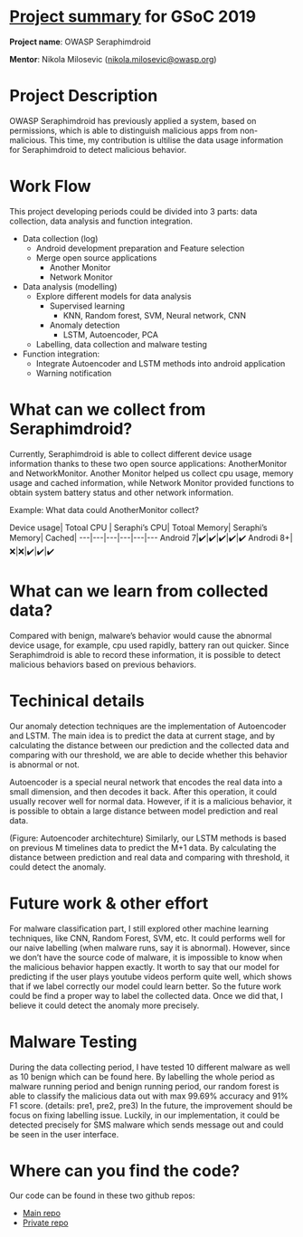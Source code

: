 # [Project summary](https://docs.google.com/document/d/1WzNZed2Et8eRn7xLYvWI_Wb-FUqpKK88eBp7XNqt20I/edit?usp=sharing) for GSoC 2019 
**Project name**: OWASP Seraphimdroid 

**Mentor**: Nikola Milosevic (nikola.milosevic@owasp.org)


# Project Description

OWASP Seraphimdroid has previously applied a system, based on permissions, which is able to distinguish malicious apps from non-malicious. This time, my contribution is ultilise the data usage information for Seraphimdroid to detect malicious behavior.

# Work Flow

This project developing periods could be divided into 3 parts: data collection, data analysis and function integration.
  - Data collection (log)
    - Android development preparation and Feature selection
    - Merge open source applications
      - Another Monitor
      - Network Monitor
  - Data analysis (modelling)
      - Explore different models for data analysis
        - Supervised learning
            - KNN, Random forest, SVM, Neural network, CNN
        - Anomaly detection
            - LSTM, Autoencoder, PCA
      - Labelling, data collection and malware testing
  - Function integration: 
    - Integrate Autoencoder and LSTM methods into android application
    - Warning notification

# What can we collect from Seraphimdroid?

Currently, Seraphimdroid is able to collect different device usage information thanks to these two open source applications: AnotherMonitor and NetworkMonitor. Another Monitor helped us collect cpu usage, memory usage and cached information, while Network Monitor provided functions to obtain system battery status and other network information. 

Example: What data could AnotherMonitor collect?


Device usage|
Totoal CPU |
Seraphi’s CPU|
Totoal Memory|
Seraphi’s Memory|
Cached|
---|---|---|---|---|---
Android 7|✔️|✔️|✔️|✔️|✔️
Androdi 8+|❌|❌|✔️|✔️|✔️


# What can we learn from collected data?

Compared with benign, malware’s behavior would cause the abnormal device usage, for example, cpu used rapidly, battery ran out quicker. Since Seraphimdroid is able to record these information, it is possible to detect malicious behaviors based on previous behaviors. 

# Techinical details

Our anomaly detection techniques are the implementation of Autoencoder and LSTM. The main idea is to predict the data at current stage, and by calculating the distance between our prediction and the collected data and comparing with our threshold, we are able to decide whether this behavior is abnormal or not. 

Autoencoder is a special neural network that encodes the real data into a small dimension, and then decodes it back. After this operation, it could usually recover well for normal data. However, if it is a malicious behavior, it is possible to obtain a large distance between model prediction and real data.

(Figure: Autoencoder architechture)
Similarly, our LSTM methods is based on previous M timelines data to predict the M+1 data. By calculating the distance between prediction and real data and comparing with threshold, it could detect the anomaly.

# Future work & other effort

For malware classification part, I still explored other machine learning techniques, like CNN, Random Forest, SVM, etc. It could performs well for our naive labelling (when malware runs, say it is abnormal). However, since we don’t have the source code of malware, it is impossible to know when the malicious behavior happen exactly. It worth to say that our model for predicting if the user plays youtube videos perform quite well, which shows that if we label correctly our model could learn better. So the future work could be find a proper way to label the collected data. Once we did that, I believe it could detect the anomaly more precisely. 

# Malware Testing

During the data collecting period, I have tested 10 different malware as well as 10 benign which can be found here. By labelling the whole period as malware running period and benign running period, our random forest is able to classify the malicious data out with max 99.69% accuracy and 91% F1 score. (details: pre1, pre2, pre3) In the future, the improvement should be focus on fixing labelling issue. Luckily, in our implementation, it could be detected precisely for SMS malware which sends message out and could be seen in the user interface.

# Where can you find the code?
Our code can be found in these two github repos:
  - [Main repo](https://github.com/nikolamilosevic86/owasp-seraphimdroid/tree/GSoC-2019)
  - [Private repo](https://github.com/xihajun/OWASP-Seraphimdroid)



